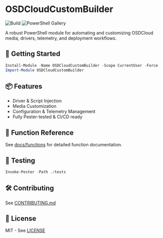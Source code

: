 # OSDCloudCustomBuilder

![Build](https://github.com/your-org/OSDCloudCustomBuilder/actions/workflows/ci.yml/badge.svg)
![PowerShell Gallery](https://img.shields.io/powershellgallery/v/OSDCloudCustomBuilder)

A robust PowerShell module for automating and customizing OSDCloud media, drivers, telemetry, and deployment workflows.

## 🚀 Getting Started

```powershell
Install-Module -Name OSDCloudCustomBuilder -Scope CurrentUser -Force
Import-Module OSDCloudCustomBuilder
```

## 📦 Features

- Driver & Script Injection
- Media Customization
- Configuration & Telemetry Management
- Fully Pester-tested & CI/CD ready

## 📖 Function Reference

See [docs/functions](docs/functions) for detailed function documentation.

## 🧪 Testing

```powershell
Invoke-Pester -Path ./tests
```

## 🛠️ Contributing

See [CONTRIBUTING.md](docs/CONTRIBUTING.md)

## 📄 License

MIT - See [LICENSE](LICENSE)
